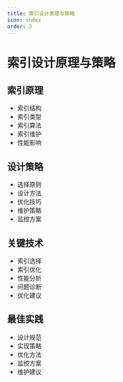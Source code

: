 ```yaml
---
title: 索引设计原理与策略
icon: index
order: 3
---
```


# 索引设计原理与策略

## 索引原理
- 索引结构
- 索引类型
- 索引算法
- 索引维护
- 性能影响

## 设计策略
- 选择原则
- 设计方法
- 优化技巧
- 维护策略
- 监控方案

## 关键技术
- 索引选择
- 索引优化
- 性能分析
- 问题诊断
- 优化建议

## 最佳实践
- 设计规范
- 实现策略
- 优化方法
- 监控方案
- 维护建议
